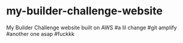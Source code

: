 # my-builder-challenge-website
My Builder Challenge website built on AWS
#a lil change 
#git amplify
#another one asap
#fuckkk
